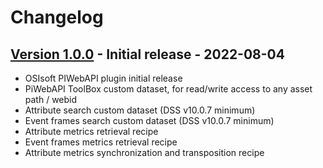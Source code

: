 # Changelog

## [Version 1.0.0](https://github.com/dataiku/dss-plugin-osisoft/releases/tag/v1.0.0) - Initial release - 2022-08-04

- OSIsoft PIWebAPI plugin initial release
- PiWebAPI ToolBox custom dataset, for read/write access to any asset path / webid
- Attribute search custom dataset (DSS v10.0.7 minimum)
- Event frames search custom dataset (DSS v10.0.7 minimum)
- Attribute metrics retrieval recipe
- Event frames metrics retrieval recipe
- Attribute metrics synchronization and transposition recipe
